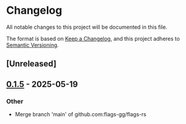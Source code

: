 # Changelog

All notable changes to this project will be documented in this file.

The format is based on [Keep a Changelog](https://keepachangelog.com/en/1.0.0/),
and this project adheres to [Semantic Versioning](https://semver.org/spec/v2.0.0.html).

## [Unreleased]

## [0.1.5](https://github.com/flags-gg/flags-rs/compare/v0.1.4...v0.1.5) - 2025-05-19

### Other

- Merge branch 'main' of github.com:flags-gg/flags-rs

